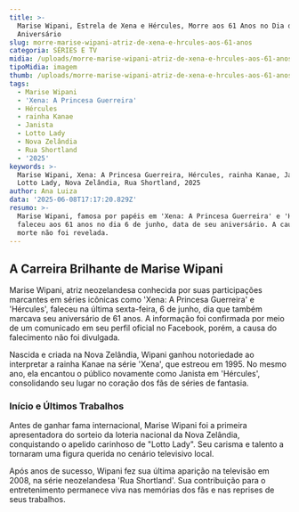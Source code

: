 ```yaml
---
title: >-
  Marise Wipani, Estrela de Xena e Hércules, Morre aos 61 Anos no Dia do
  Aniversário
slug: morre-marise-wipani-atriz-de-xena-e-hrcules-aos-61-anos
categoria: SÉRIES E TV
midia: /uploads/morre-marise-wipani-atriz-de-xena-e-hrcules-aos-61-anos-thumb.jpg
tipoMidia: imagem
thumb: /uploads/morre-marise-wipani-atriz-de-xena-e-hrcules-aos-61-anos-thumb.jpg
tags:
  - Marise Wipani
  - 'Xena: A Princesa Guerreira'
  - Hércules
  - rainha Kanae
  - Janista
  - Lotto Lady
  - Nova Zelândia
  - Rua Shortland
  - '2025'
keywords: >-
  Marise Wipani, Xena: A Princesa Guerreira, Hércules, rainha Kanae, Janista,
  Lotto Lady, Nova Zelândia, Rua Shortland, 2025
author: Ana Luiza
data: '2025-06-08T17:17:20.829Z'
resumo: >-
  Marise Wipani, famosa por papéis em 'Xena: A Princesa Guerreira' e 'Hércules',
  faleceu aos 61 anos no dia 6 de junho, data de seu aniversário. A causa da
  morte não foi revelada.
---
```


## A Carreira Brilhante de Marise Wipani

Marise Wipani, atriz neozelandesa conhecida por suas participações marcantes em séries icônicas como 'Xena: A Princesa Guerreira' e 'Hércules', faleceu na última sexta-feira, 6 de junho, dia que também marcava seu aniversário de 61 anos. A informação foi confirmada por meio de um comunicado em seu perfil oficial no Facebook, porém, a causa do falecimento não foi divulgada.

Nascida e criada na Nova Zelândia, Wipani ganhou notoriedade ao interpretar a rainha Kanae na série 'Xena', que estreou em 1995. No mesmo ano, ela encantou o público novamente como Janista em 'Hércules', consolidando seu lugar no coração dos fãs de séries de fantasia.

### Início e Últimos Trabalhos

Antes de ganhar fama internacional, Marise Wipani foi a primeira apresentadora do sorteio da loteria nacional da Nova Zelândia, conquistando o apelido carinhoso de "Lotto Lady". Seu carisma e talento a tornaram uma figura querida no cenário televisivo local.

Após anos de sucesso, Wipani fez sua última aparição na televisão em 2008, na série neozelandesa 'Rua Shortland'. Sua contribuição para o entretenimento permanece viva nas memórias dos fãs e nas reprises de seus trabalhos.

